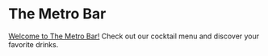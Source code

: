 # The Metro Bar
[Welcome to The Metro Bar!](http://127.0.0.1:5500/index.html) Check out our cocktail menu and discover your favorite drinks.
